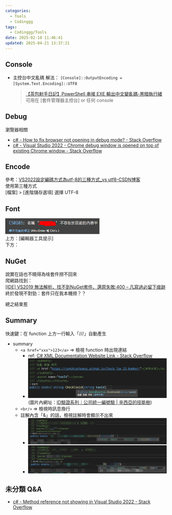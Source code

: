 ```yaml
---
categories:
  - Tools
  - Codinggg
tags:
  - Codinggg/Tools
date: 2025-02-18 11:46:41
updated: 2025-04-21 13:37:21
---
```

## Console

- 主控台中文亂碼 解法： `[Console]::OutputEncoding = [System.Text.Encoding]::UTF8`
	> [【茶包射手日記】PowerShell 串接 EXE 輸出中文變亂碼-黑暗執行緒](https://blog.darkthread.net/blog/ps-pipeline-exe-encoding/)  
	> 可用在 [套件管理器主控台] or 任何 console

<!-- more -->

## Debug

瀏覽器相關
- [c# - How to fix browser not opening in debug mode? - Stack Overflow](https://stackoverflow.com/questions/63956806/how-to-fix-browser-not-opening-in-debug-mode)
- [c# - Visual Studio 2022 - Chrome debug window is opened on top of existing Chrome window - Stack Overflow](https://stackoverflow.com/questions/74390102/visual-studio-2022-chrome-debug-window-is-opened-on-top-of-existing-chrome-win)

## Encode

參考：[VS2022設定編碼方式為utf-8的三種方式_vs utf8-CSDN博客](https://blog.csdn.net/hfy1237/article/details/129858976)  
使用第三種方式  
[檔案] > [進階儲存選項] 選擇 UTF-8

## Font

![](../../../../assets/images/【VS】2022%20處理_字體處理.png)  
上方：[編輯器工具提示]  
下方：

## NuGet

說實在話也不曉得為啥套件撈不回來  
爬網路找到：  
[[IDE] VS2019 無法解析、找不到NuGet套件、還原失敗:400 – 凡寫過必留下痕跡](https://quietbo.com/2021/09/23/ide-vs2019-%E7%84%A1%E6%B3%95%E8%A7%A3%E6%9E%90%E3%80%81%E6%89%BE%E4%B8%8D%E5%88%B0nuget%E5%A5%97%E4%BB%B6%E3%80%81%E9%82%84%E5%8E%9F%E5%A4%B1%E6%95%97400/)  
終於發現不對勁：套件只在我本機撈？？

總之結束惹

## Summary

快速鍵：在 function 上方一行輸入「///」自動產生

- summary
	- `<a href="xxx">123</a>` => 檢視 function 時出現連結  	
		- ref: [C# XML Documentation Website Link - Stack Overflow](https://stackoverflow.com/questions/6960426/c-sharp-xml-documentation-website-link)
		- ![](../../../../assets/images/【VS】2022%20處理_summary%20url.png) (圖片內網址：[ID驗證系列｜公司統一編號驗 | 辛西亞的技能樹](https://cynthiachuang.github.io/Check-Tax-ID-Number/))
	- `<br/>` => 檢視時訊息換行
	- 註解內含「&」的話，檢視註解時會顯示不出來
		- ![](../../../../assets/images/VS2022%20處理_SUMMARY%20&.png)
		- ![](../../../../assets/images/VS2022%20處理_SUMMARY%20+.png)

## 未分類 Q&A

- [c# - Method reference not showing in Visual Studio 2022 - Stack Overflow](https://stackoverflow.com/questions/77861240/method-reference-not-showing-in-visual-studio-2022)
